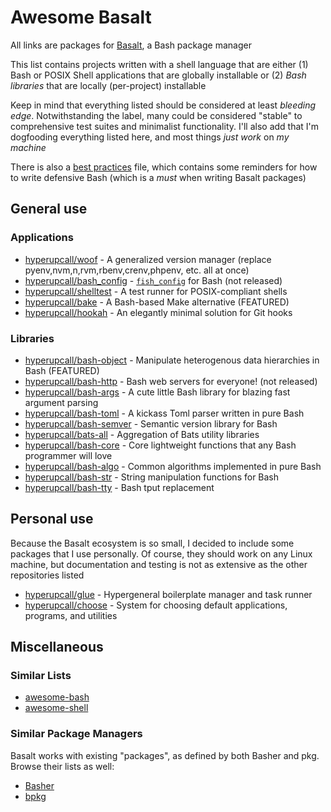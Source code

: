 # Awesome Basalt

All links are packages for [Basalt](https://github.com/hyperupcall/basalt), a Bash package manager

This list contains projects written with a shell language that are either (1) Bash or POSIX Shell applications that are globally installable or (2) _Bash libraries_ that are locally (per-project) installable

Keep in mind that everything listed should be considered at least _bleeding edge_. Notwithstanding the label, many could be considered "stable" to comprehensive test suites and minimalist functionality. I'll also add that I'm dogfooding everything listed here, and most things _just work_ on _my machine_

There is also a [best practices](./BEST_PRACTICES.md) file, which contains some reminders for how to write defensive Bash (which is a _must_ when writing Basalt packages)

## General use

### Applications

- [hyperupcall/woof](https://github.com/hyperupcall/woof) - A generalized version manager (replace pyenv,nvm,n,rvm,rbenv,crenv,phpenv, etc. all at once)
- [hyperupcall/bash_config](https://github.com/hyperupcall/bash_config) - [`fish_config`](https://fishshell.com/docs/current/cmds/fish_config.html) for Bash (not released)
- [hyperupcall/shelltest](https://github.com/hyperupcall/shelltest) - A test runner for POSIX-compliant shells
- [hyperupcall/bake](https://github.com/hyperupcall/bake) - A Bash-based Make alternative (FEATURED)
- [hyperupcall/hookah](https://github.com/hyperupcall/hookah) - An elegantly minimal solution for Git hooks

### Libraries

- [hyperupcall/bash-object](https://github.com/hyperupcall/bash-object) - Manipulate heterogenous data hierarchies in Bash (FEATURED)
- [hyperupcall/bash-http](https://github.com/hyperupcall/bash-http) - Bash web servers for everyone! (not released)
- [hyperupcall/bash-args](https://github.com/hyperupcall/bash-args) - A cute little Bash library for blazing fast argument parsing
- [hyperupcall/bash-toml](https://github.com/hyperupcall/bash-toml) - A kickass Toml parser written in pure Bash
- [hyperupcall/bash-semver](https://github.com/hyperupcall/bash-semver) - Semantic version library for Bash
- [hyperupcall/bats-all](https://github.com/hyperupcall/bats-all) - Aggregation of Bats utility libraries
- [hyperupcall/bash-core](https://github.com/hyperupcall/bash-core) - Core lightweight functions that any Bash programmer will love
- [hyperupcall/bash-algo](https://github.com/hyperupcall/bash-algo) - Common algorithms implemented in pure Bash
- [hyperupcall/bash-str](https://github.com/hyperupcall/bash-str) - String manipulation functions for Bash
- [hyperupcall/bash-tty](https://github.com/hyperupcall/bash-tty) - Bash tput replacement

## Personal use

Because the Basalt ecosystem is so small, I decided to include some packages that I use personally. Of course, they should work on any Linux machine, but documentation and testing is not as extensive as the other repositories listed

- [hyperupcall/glue](https://github.com/hyperupcall/glue) - Hypergeneral boilerplate manager and task runner
- [hyperupcall/choose](https://github.com/hyperupcall/choose) - System for choosing default applications, programs, and utilities

## Miscellaneous

### Similar Lists

- [awesome-bash](https://github.com/awesome-lists/awesome-bash)
- [awesome-shell](https://github.com/alebcay/awesome-shell)

### Similar Package Managers

Basalt works with existing "packages", as defined by both Basher and pkg. Browse their lists as well:

- [Basher](https://www.basher.it/package)
- [bpkg](https://bpkg.sh/packages/name)
